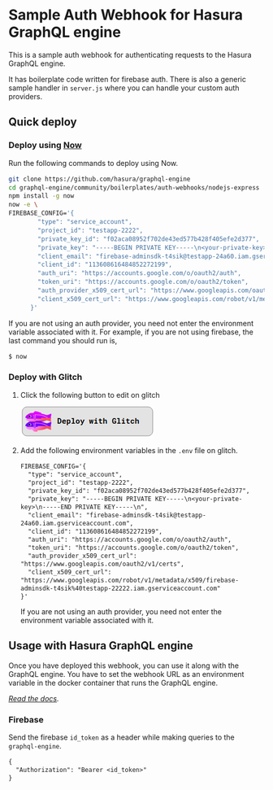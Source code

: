 # Sample Auth Webhook for Hasura GraphQL engine

This is a sample auth webhook for authenticating requests to the Hasura GraphQL engine.

It has boilerplate code written for firebase auth. There is also a generic sample handler in `server.js` where you can handle your custom auth providers.

## Quick deploy

<!--
### Deploy with Heroku (recommended)

1. Click the following button for deploying to Heroku.

   [![Deploy](https://www.herokucdn.com/deploy/button.svg)](https://heroku.com/deploy?template=https://github.com/hasura/sample-auth-webhook)

2. Once it is deployed, go to `Manage App > Settings` of your app and set the following environment variables if you want to use Firebase.

   - **FIREBASE_CONFIG**: Copy the contents of your serviceAccount JSON file for this field. Example:
     ```
        {
          "type": "service_account",
          "project_id": "testapp-2222",
          "private_key_id": "f02aca08952f702de43ed577b428f405efe2d377",
          "private_key": "-----BEGIN PRIVATE KEY-----\n<your-private-key>\n-----END PRIVATE KEY-----\n",
          "client_email": "firebase-adminsdk-t4sik@testapp-24a60.iam.gserviceaccount.com",
          "client_id": "113608616484852272199",
          "auth_uri": "https://accounts.google.com/o/oauth2/auth",
          "token_uri": "https://accounts.google.com/o/oauth2/token",
          "auth_provider_x509_cert_url": "https://www.googleapis.com/oauth2/v1/certs",
          "client_x509_cert_url": "https://www.googleapis.com/robot/v1/metadata/x509/firebase-adminsdk-t4sik%40testapp-22222.iam.gserviceaccount.com"
        }
     ```

   If you are not using an auth provider, you need not enter the environment variable associated with it
-->

### Deploy using [Now](https://zeit.co/now)

Run the following commands to deploy using Now.

```bash
git clone https://github.com/hasura/graphql-engine
cd graphql-engine/community/boilerplates/auth-webhooks/nodejs-express
npm install -g now
now -e \
FIREBASE_CONFIG='{
        "type": "service_account",
        "project_id": "testapp-2222",
        "private_key_id": "f02aca08952f702de43ed577b428f405efe2d377",
        "private_key": "-----BEGIN PRIVATE KEY-----\n<your-private-key>\n-----END PRIVATE KEY-----\n",
        "client_email": "firebase-adminsdk-t4sik@testapp-24a60.iam.gserviceaccount.com",
        "client_id": "113608616484852272199",
        "auth_uri": "https://accounts.google.com/o/oauth2/auth",
        "token_uri": "https://accounts.google.com/o/oauth2/token",
        "auth_provider_x509_cert_url": "https://www.googleapis.com/oauth2/v1/certs",
        "client_x509_cert_url": "https://www.googleapis.com/robot/v1/metadata/x509/firebase-adminsdk-t4sik%40testapp-22222.iam.gserviceaccount.com"
      }'
```

If you are not using an auth provider, you need not enter the environment variable associated with it. For example, if you are not using firebase, the last command you should run is,

```bash
$ now
```

### Deploy with Glitch

1. Click the following button to edit on glitch

   [![glitch-deploy-button](assets/deploy-glitch.png)](http://glitch.com/edit/#!/import/github/hasura/graphql-engine/community/boilerplates/auth-webhooks/nodejs-express)

2. Add the following environment variables in the `.env` file on glitch.

   ```env
   FIREBASE_CONFIG='{
     "type": "service_account",
     "project_id": "testapp-2222",
     "private_key_id": "f02aca08952f702de43ed577b428f405efe2d377",
     "private_key": "-----BEGIN PRIVATE KEY-----\n<your-private-key>\n-----END PRIVATE KEY-----\n",
     "client_email": "firebase-adminsdk-t4sik@testapp-24a60.iam.gserviceaccount.com",
     "client_id": "113608616484852272199",
     "auth_uri": "https://accounts.google.com/o/oauth2/auth",
     "token_uri": "https://accounts.google.com/o/oauth2/token",
     "auth_provider_x509_cert_url": "https://www.googleapis.com/oauth2/v1/certs",
     "client_x509_cert_url": "https://www.googleapis.com/robot/v1/metadata/x509/firebase-adminsdk-t4sik%40testapp-22222.iam.gserviceaccount.com"
   }'
   ```

   If you are not using an auth provider, you need not enter the environment variable associated with it.


## Usage with Hasura GraphQL engine

Once you have deployed this webhook, you can use it along with the GraphQL engine. You have to set the webhook URL as an environment variable in the docker container that runs the GraphQL engine.

*[Read the docs](https://docs.hasura.io/1.0/graphql/manual/auth/authentication/webhook.html).*

### Firebase

Send the firebase `id_token` as a header while making queries to the `graphql-engine`.

```
{
  "Authorization": "Bearer <id_token>"
}
```
